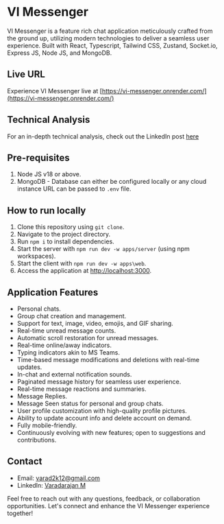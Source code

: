 # VI Messenger

VI Messenger is a feature rich chat application meticulously crafted from the ground up, utilizing modern technologies to deliver a seamless user experience. Built with React, Typescript, Tailwind CSS, Zustand, Socket.io, Express JS, Node JS, and MongoDB.

## Live URL

Experience VI Messenger live at [https://vi-messenger.onrender.com/](https://vi-messenger.onrender.com/)

## Technical Analysis

For an in-depth technical analysis, check out the LinkedIn post [here](https://www.linkedin.com/posts/varadarajan-m-724512164_vimessenger-chatapp-react-activity-7190968095581028352-n-xZ?utm_source=share&utm_medium=member_desktop)

## Pre-requisites

1. Node JS v18 or above.
2. MongoDB - Database can either be configured locally or any cloud instance URL can be passed to `.env` file.

## How to run locally

1. Clone this repository using `git clone`.
2. Navigate to the project directory.
3. Run `npm i` to install dependencies.
4. Start the server with `npm run dev -w apps/server` (using npm workspaces).
5. Start the client with `npm run dev -w apps\web`.
6. Access the application at [http://localhost:3000](http://localhost:3000).

## Application Features

- Personal chats.
- Group chat creation and management.
- Support for text, image, video, emojis, and GIF sharing.
- Real-time unread message counts.
- Automatic scroll restoration for unread messages.
- Real-time online/away indicators.
- Typing indicators akin to MS Teams.
- Time-based message modifications and deletions with real-time updates.
- In-chat and external notification sounds.
- Paginated message history for seamless user experience.
- Real-time message reactions and summaries.
- Message Replies.
- Message Seen status for personal and group chats.
- User profile customization with high-quality profile pictures.
- Ability to update account info and delete account on demand.
- Fully mobile-friendly.
- Continuously evolving with new features; open to suggestions and contributions.

## Contact

- Email: [varad2k12@gmail.com](mailto:varad2k12@gmail.com)
- LinkedIn: [Varadarajan M](https://www.linkedin.com/in/varadarajan-m-724512164/)


Feel free to reach out with any questions, feedback, or collaboration opportunities. Let's connect and enhance the VI Messenger experience together!
